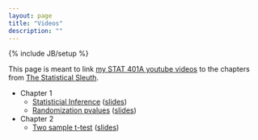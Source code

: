 ```yaml
---
layout: page
title: "Videos"
description: ""
---
```

{% include JB/setup %}

This page is meant to link [my STAT 401A youtube videos](http://www.youtube.com/playlist?list=PLFHD4aOUZFp10lCLRcEA0rjiitZxzQoCB) to the chapters from [The Statistical Sleuth](http://www.amazon.com/gp/product/1133490670/ref=as_li_ss_tl?ie=UTF8&camp=1789&creative=390957&creativeASIN=1133490670&linkCode=as2&tag=jarnieassprod-20).

- Chapter 1
  - [Statisticial Inference](http://youtu.be/lcfyx73cfCc) ([slides]({{BASE_PATH}}/slides/M0-Lec3-Inference.pdf))
  - [Randomization pvalues](http://youtu.be/Z-x31fpaDaI) ([slides]({{BASE_PATH}}/slides/M0-Lec4-Inference.pdf))
- Chapter 2
  - [Two sample t-test](http://www.youtube.com/watch?v=anu13FU4Gow&feature=youtube_gdata) ([slides]({{BASE_PATH}}/slides/M1-Lec1-TwoSampleTtest.pdf))



